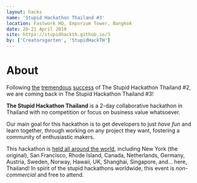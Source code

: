 ```yaml
---
layout: hacks
name: 'Stupid Hackathon Thailand #3'
location: Fastwork HQ, Emporium Tower, Bangkok
date: 20-21 April 2019
site: https://stupidhackth.github.io/3
by: ['Creatorsgarten', 'StupidHackTH']
---
```


# About

Following [the](https://blog.rayriffy.com/review-the-stupid-hackathon-th-2/) [tremendous](https://medium.com/teamappman/%E0%B8%A1%E0%B8%B2%E0%B9%80%E0%B8%A5%E0%B9%88%E0%B8%B2%E0%B8%87%E0%B8%B2%E0%B8%99-the-stupid-hackathon-thailand-2-%E0%B9%83%E0%B8%AB%E0%B9%89%E0%B8%AD%E0%B9%88%E0%B8%B2%E0%B8%99%E0%B8%81%E0%B8%B1%E0%B8%99%E0%B8%84%E0%B9%88%E0%B8%B0-a6310bbe47e4) [success](https://gitlab.com/StupidHackTH/3/wikis/StupidHackTH2-Feedback) of The Stupid Hackathon Thailand #2, we are coming back in The Stupid Hackathon Thailand #3!

**The Stupid Hackathon Thailand** is a 2-day collaborative hackathon in Thailand with no competition or focus on business value whatsoever.

Our main goal for this hackathon is to get developers to just _have fun_ and learn together, through working on any project they want, fostering a community of enthusiastic makers.

This hackathon is [held all around the world](https://gist.github.com/cheeaun/c3fe6cbb11aef1e146a3474dccf63b87), including New York (the original), San Francisco, Rhode Island, Canada, Netherlands, Germany, Austria, Sweden, Norway, Hawaii, UK, Shanghai, Singapore, and… here, Thailand! In spirit of the stupid hackathons worldwide, this event is _non-commercial_ and free to attend.
